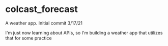 # colcast_forecast
A weather app. Initial commit 3/17/21

I'm just now learning about APIs, so I'm building a weather app that utilizes that for some practice
